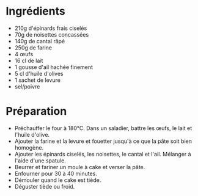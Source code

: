 # Ingrédients
- 210g d'épinards frais ciselés
- 70g de noisettes concassées
- 140g de cantal râpé
- 250g de farine
- 4 œufs
- 16 cl de lait
- 1 gousse d'ail hachée finement
- 5 cl d'huile d'olives
- 1 sachet de levure
- sel/poivre

# Préparation
- Préchauffer le four à 180°C. Dans un saladier, battre les œufs, le lait et l'huile d'olive.
- Ajouter la farine et la levure et fouetter jusqu'à ce que la pâte soit bien homogène.
- Ajouter les épinards ciselés, les noisettes, le cantal et l'ail. Mélanger à l'aide d'une spatule.
- Beurrer et fariner un moule à cake et verser la pâte.
- Enfourner pour 30 à 40 minutes.
- Démouler quand le cake est tiède.
- Déguster tiède ou froid.
